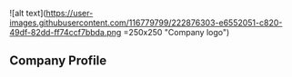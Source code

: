 ![alt text](https://user-images.githubusercontent.com/116779799/222876303-e6552051-c820-49df-82dd-ff74ccf7bbda.png =250x250 "Company logo")


## Company Profile
